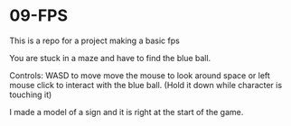 # 09-FPS
This is a repo for a project making a basic fps

You are stuck in a maze and have to find the blue ball.

Controls:
WASD to move
move the mouse to look around
space or left mouse click to interact with the blue ball. (Hold it down while character is touching it)

I made a model of a sign and it is right at the start of the game.
